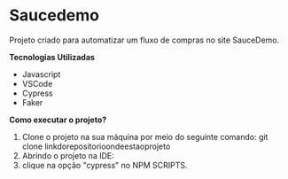 
# Saucedemo

Projeto criado para automatizar um fluxo de compras no site SauceDemo.

**Tecnologias Utilizadas**
* Javascript
* VSCode
* Cypress
* Faker

**Como executar o projeto?** 
1. Clone o projeto na sua máquina por meio do seguinte comando:
git clone linkdorepositorioondeestaoprojeto
2. Abrindo o projeto na IDE:
3. clique na opção "cypress" no NPM SCRIPTS. 
